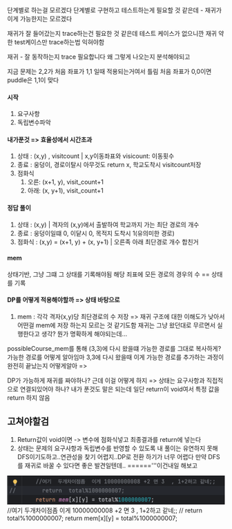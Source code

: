 단계별로 하는걸 모르겠다 
단계별로 구현하고 
테스트하는게 필요할 것 같은데 - 재귀가 이게 가능한지는 모르겠다

재귀가 잘 들어갔는지 trace하는건 필요한 것 같은데 테스트 케이스가 없으니깐 
재귀 약한 test케이스만 trace하는법 익혀야함 

재귀 - 잘 동작하는지 trace 필요합니다 
왜 그렇게 나오는지 분석해야되고

지금 문제는 2,2가 처음 좌표가 1,1 일때 적용되는거여서 틀림
처음 좌표가 0,0이면 puddle은 1,1이 맞다 

#### 시작 
1) 요구사항 
2) 독립변수파악

#### 내가푼것  => 효율성에서 시간초과
1) 상태 : (x,y) , visitcount | x,y이동좌표와 visicount: 이동횟수
2) 종료 :  웅덩이, 경로이탈시 아무것도 return x,  학교도착시 visitcount저장 
3) 점화식 
   1) 오른: (x+1, y), visit_count+1
   2) 아래: (x, y+1), visit_count+1

#### 정답 풀이 
1) 상태 : (x,y) | 격자의 (x,y)에서 출발하여 학교까지 가는 최단 경로의 개수 
2) 종료 : 웅덩이일떄 0, 이닽시 0, 목적지 도착시 1(유의미한 경로)
3) 점화식 : (x,y) = (x+1, y) + (x, y+1)  | 오른족 아래 최단경로 개수 합친거 

#### mem
상태기반, 그냥 그떄 그 상태를 기록해야됨 
해당 죄표에 모든 경로의 경우의 수 == 상태를 기록 


#### DP를 어떻게 적용해야할까 => 상태 바탕으로
1) mem : 각각 격자(x,y)당 최단경로의 수 저장
=> 재귀 구조에 대한 이해도가 낮아서 어떤걸 mem에 저장 하는지 모르는 것 같기도함 
재귀는 그냥 왔던대로 무르면서 실행한다고 생각?
뭔가 명확하게 해야되는데...

possibleCourse_mem를 통해 (3,3)에 다시 왔을떄 가능한 경로를 그대로 복사하게?
가능한 경로를 어떻게 알아임마 3,3에 다시 왔을때 이게 가능한 경로를 추가하는 과정이 완전히 끝났는지 어떻게알아 
=> 

DP가 가능하게 재귀를 짜야하나? 
근데 이걸 어떻게 하지 => 상태는 요구사항과 직접적으로 연결되있어야 하나? 
내가 푼것도 말은 되는데 일단 return이 void여서 특정 값을 return 하지 않음


## 고쳐야할검 
1) Return값이 void이면 -> 변수에 점화식넣고 최종결과를 return에 넣는다 
2) 상태는 문제의 요구사항과 독립변수를 반영할 수 있도록
내 풀이는 유연하지 못해 DFS이기도하고..연관성을 찾기 어렵지..DP로 전환 하기가 너무 어렵다
만약 DFS를 재귀로 바꿀 수 있다면 좋은 발견일텐데.. ======'''이건내일 해보고  

![img.png](img.png)
//여기  두개차이점좀  이게 10000000008 +2 면 3  , 1+2하고 같네;;
//        return  total%1000000007;
return mem[x][y] = total%1000000007;
